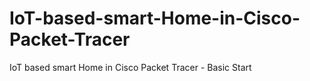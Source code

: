 # IoT-based-smart-Home-in-Cisco-Packet-Tracer
IoT based smart Home in Cisco Packet Tracer - Basic Start

